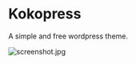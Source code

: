 # Kokopress #

A simple and free wordpress theme.

![screenshot.jpg](https://bitbucket.org/repo/nggbgMg/images/1297287125-screenshot.jpg)